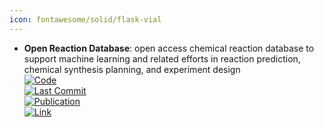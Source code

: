 ```yaml
---
icon: fontawesome/solid/flask-vial
---
```


- **Open Reaction Database**: open access chemical reaction database to support machine learning and related efforts in reaction prediction, chemical synthesis planning, and experiment design  
	[![Code](https://img.shields.io/github/stars/open-reaction-database/ord-schema?style=for-the-badge&logo=github)](https://github.com/open-reaction-database/ord-schema)  
	[![Last Commit](https://img.shields.io/github/last-commit/open-reaction-database/ord-schema?style=for-the-badge&logo=github)](https://github.com/open-reaction-database/ord-schema)  
	[![Publication](https://img.shields.io/badge/Publication-Citations:156-blue?style=for-the-badge&logo=bookstack)](https://doi.org/10.1021/jacs.1c09820)  
	[![Link](https://img.shields.io/badge/Link-online-brightgreen?style=for-the-badge&logo=cachet&logoColor=65FF8F)](https://docs.open-reaction-database.org/en/latest/)  
